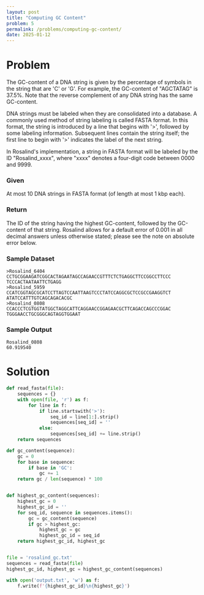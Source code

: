 ```yaml
---
layout: post
title: "Computing GC Content"
problem: 5
permalink: /problems/computing-gc-content/
date: 2025-01-12
---
```


# Problem

The GC-content of a DNA string is given by the percentage of symbols in the string that are 'C' or 'G'. For example, the GC-content of "AGCTATAG" is 37.5%. Note that the reverse complement of any DNA string has the same GC-content.

DNA strings must be labeled when they are consolidated into a database. A commonly used method of string labeling is called FASTA format. In this format, the string is introduced by a line that begins with '>', followed by some labeling information. Subsequent lines contain the string itself; the first line to begin with '>' indicates the label of the next string.

In Rosalind's implementation, a string in FASTA format will be labeled by the ID "Rosalind_xxxx", where "xxxx" denotes a four-digit code between 0000 and 9999.

### Given

At most 10 DNA strings in FASTA format (of length at most 1 kbp each).

### Return

The ID of the string having the highest GC-content, followed by the GC-content of that string. Rosalind allows for a default error of 0.001 in all decimal answers unless otherwise stated; please see the note on absolute error below.

### Sample Dataset

```
>Rosalind_6404
CCTGCGGAAGATCGGCACTAGAATAGCCAGAACCGTTTCTCTGAGGCTTCCGGCCTTCCC
TCCCACTAATAATTCTGAGG
>Rosalind_5959
CCATCGGTAGCGCATCCTTAGTCCAATTAAGTCCCTATCCAGGCGCTCCGCCGAAGGTCT
ATATCCATTTGTCAGCAGACACGC
>Rosalind_0808
CCACCCTCGTGGTATGGCTAGGCATTCAGGAACCGGAGAACGCTTCAGACCAGCCCGGAC
TGGGAACCTGCGGGCAGTAGGTGGAAT
```

### Sample Output

```
Rosalind_0808
60.919540
```

# Solution

```python
def read_fasta(file):
    sequences = {}
    with open(file, 'r') as f:
        for line in f:
            if line.startswith('>'):
                seq_id = line[1:].strip()
                sequences[seq_id] = ''
            else:
                sequences[seq_id] += line.strip()
    return sequences

def gc_content(sequence):
    gc = 0
    for base in sequence:
        if base in 'GC':
            gc += 1
    return gc / len(sequence) * 100


def highest_gc_content(sequences):
    highest_gc = 0
    highest_gc_id = ''
    for seq_id, sequence in sequences.items():
        gc = gc_content(sequence)
        if gc > highest_gc:
            highest_gc = gc
            highest_gc_id = seq_id
    return highest_gc_id, highest_gc


file = 'rosalind_gc.txt'
sequences = read_fasta(file)
highest_gc_id, highest_gc = highest_gc_content(sequences)

with open('output.txt', 'w') as f:
    f.write(f'{highest_gc_id}\n{highest_gc}')
```